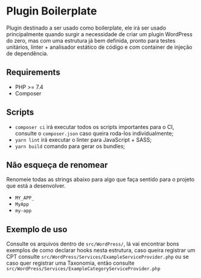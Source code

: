 # Plugin Boilerplate
Plugin destinado a ser usado como boilerplate, ele irá ser usado principalmente quando surgir a necessidade de criar um plugin WordPress do zero, 
mas com uma estrutura já bem definida, pronto para testes unitários, linter + analisador estático de código e com container de injeção de dependência.
## Requirements
* PHP >= 7.4
* Composer
## Scripts
* `composer ci` irá executar todos os scripts importantes para o CI, consulte o `composer.json` caso queira roda-los individualmente;
* `yarn lint` irá executar o linter para JavaScript + SASS;
* `yarn build` comando para gerar os bundles;
## Não esqueça de renomear
Renomeie todas as strings abaixo para algo que faça sentido para o projeto que está a desenvolver.
* `MY_APP_`
* `MyApp`
* `my-app`
## Exemplo de uso
Consulte os arquivos dentro de `src/WordPress/`, lá vai encontrar bons exemplos de como declarar hooks nesta estrutura,
caso queira registrar um CPT consulte `src/WordPress/Services/ExampleServiceProvider.php` ou se caso quer registrar uma
Taxonomia, então consulte `src/WordPress/Services/ExampleCategoryServiceProvider.php`
